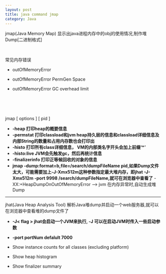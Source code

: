 ```yaml
---
layout: post
title: java command jmap
category: Java
---
```

jmap(Java Memory Map) 显示出java进程内存中的obj的使用情况,制作堆Dump[二进制格式] <br/>  

<br/> 
 
常见内存错误 

*  outOfMemoryError

*  outOfMemoryError  PermGen Space

*  outOfMemoryError  GC overhead limit

   
<br/> <br/> <br/>

jmap [ options ] [ pid ]

* **-heap    打印heap的概要信息** 
* **-permstat 打印classload和jvm heap持久层的信息和classload详细信息及内部String的数量和占用内存数也会打印出**
* **-histo   打印所有class详细信息， VM的内部类名字开头会加上前缀‘*’**
* **-histo:live JVM会先触发gc，然后再统计信息**
* **-finalizerinfo 打印正等候回收的对象的信息**
* **jmap -dump:format=b,file=/search/dumpFileName pid,如果Dump文件太大，可能需要加上-J-Xmx512m这种参数指定最大堆内存，即jhat -J-Xmx512m -port 9998 /search/dumpFileName,就可在浏览器中查看了**
            -XX:+HeapDumpOnOutOfMemoryError  --> jvm 在内存异常时,自动生成堆Dump



----------------------------------------------------------------------------------------------------------------

jhat(Java Heap Analysis Tool) 解析Java堆dump并启动一个web服务器,就可以在浏览器中查看堆的dump文件了<br/> 


* **-J< flag > jhat会启动一个JVM来执行, -J 可以在启动JVM时传入一些启动参数**


* **-port portNum  defalult 7000**


   
* Show instance counts for all classes (excluding platform)   
  
* Show heap histogram   
  
* Show finalizer summary


